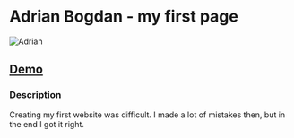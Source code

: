 # Adrian Bogdan - my first page

![Adrian](https://i.postimg.cc/fytRpD7H/333555740-617980823484547-409363658574598933-n.jpg)

## [Demo](https://deuxex12.github.io/New-HomePage/)

### Description

Creating my first website was difficult. I made a lot of mistakes then, but in the end I got it right.
